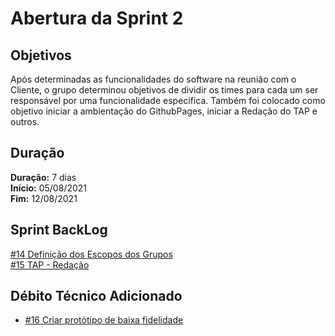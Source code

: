 # Abertura da Sprint 2

## Objetivos

Após determinadas as funcionalidades do software na reunião com o Cliente, o grupo determinou objetivos de dividir os times para cada um ser responsável por uma funcionalidade específica. Também foi colocado como objetivo iniciar a ambientação do GithubPages, iniciar a Redação do TAP e outros.

## Duração

**Duração:** 7 dias
<br>
**Início:** 05/08/2021
<br>
**Fim:** 12/08/2021

## Sprint BackLog

[#14 Definição dos Escopos dos Grupos](https://github.com/fga-eps-mds/2021-1-hospitalar/issues/14)
<br>
[#15 TAP - Redação](https://github.com/fga-eps-mds/2021-1-hospitalar/issues/15)
<br>

## Débito Técnico Adicionado

- [#16 Criar protótipo de baixa fidelidade](https://github.com/fga-eps-mds/2021-1-hospitalar/issues/16)
